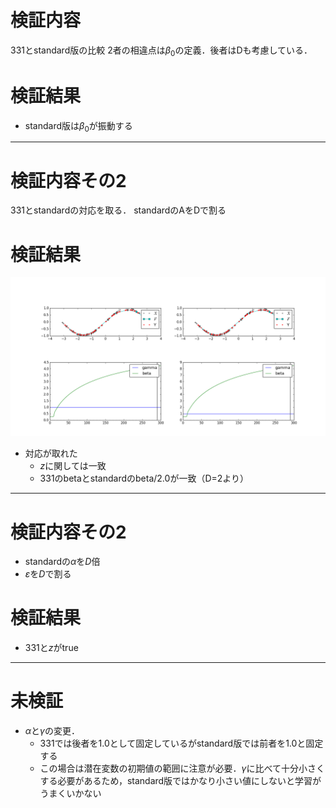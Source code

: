# 検証内容
331とstandard版の比較
2者の相違点は$\beta_0$の定義．後者はDも考慮している．
# 検証結果
- standard版は$\beta_0$が振動する
---
# 検証内容その2
331とstandardの対応を取る．
standardのAをDで割る
# 検証結果
![sin_fitting_A_div_D](./compare_331_vs_standard_A_div_D.png)
- 対応が取れた
  - $z$に関しては一致
  - 331のbetaとstandardのbeta/2.0が一致（D=2より）
---
# 検証内容その2  
- standardの$\alpha$を$D$倍
- $\varepsilon$を$D$で割る
# 検証結果
- 331と$z$がtrue
---
# 未検証
- $\alpha$と$\gamma$の変更．  
  - 331では後者を1.0として固定しているがstandard版では前者を1.0と固定する
  - この場合は潜在変数の初期値の範囲に注意が必要．$\gamma$に比べて十分小さくする必要があるため，standard版ではかなり小さい値にしないと学習がうまくいかない

